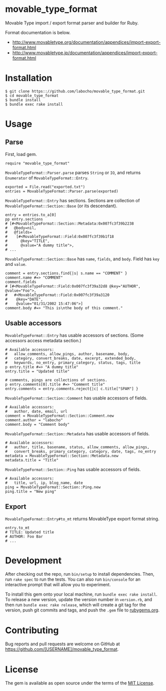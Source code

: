 #  movable_type_format

Movable Type import / export format parser and builder for Ruby.

Format documentation is below.

* http://www.movabletype.org/documentation/appendices/import-export-format.html
* http://www.movabletype.jp/documentation/appendices/import-export-format.html

# Installation

    $ git clone https:://github.com/labocho/movable_type_format.git
    $ cd movable_type_format
    $ bundle install
    $ bundle exec rake install

# Usage

## Parse

First, load gem.

    require "movable_type_format"

`MovableTypeFormat::Parser.parse` parses `String` or `IO`, and returns `Enumerator` of `MovableTypeFormat::Entry`.

    exported = File.read("exported.txt")
    entries = MovableTypeFormat::Parser.parse(exported)

`MovableTypeFormat::Entry` has sections. Sections are collection of `MovableTypeFormat::Section::Base` (or its descendant).

    entry = entries.to_a[0]
    pp entry.sections
    # [#<MovableTypeFormat::Section::Metadata:0x007fc3f39b2238
    #   @body=nil,
    #   @fields=
    #    [#<MovableTypeFormat::Field:0x007fc3f39b1f18
    #      @key="TITLE",
    #      @value="A dummy title">,
    # ...

`MovableTypeFormat::Section::Base` has `name`, `fields`, and `body`. Field has `key` and `value`.

    comment = entry.sections.find{|s| s.name == "COMMENT" }
    comment.name #=> "COMMENT"
    comment.fields
    # [#<MovableTypeFormat::Field:0x007fc3f39a32d8 @key="AUTHOR", @value="Foo">,
    #   #<MovableTypeFormat::Field:0x007fc3f39a3120
    #    @key="DATE",
    #    @value="01/31/2002 15:47:06">]
    comment.body #=> "This is\nthe body of this comment."

## Usable accessors

`MovableTypeFormat::Entry` has usable accessors of sections. (Some accessors access metadata section.)

    # Available accessors:
    #   allow_comments, allow_pings, author, basename, body,
    #   category, convert_breaks, date, excerpt, extended_body,
    #   keywords, no_entry, primary_category, status, tags, title
    p entry.title #=> "A dummy title"
    entry.title = "Updated title"

    # comments, pings are collections of sections.
    p entry.comments[0].title #=> "Comment title"
    entry.comments = entry.comments.reject{|c| c.title["SPAM"] }

`MovableTypeFormat::Section::Comment` has usable accessors of fields.

    # Available accessors:
    #   author, date, email, url
    comment = MovableTypeFormat::Section::Comment.new
    comment.author = "labocho"
    comment.body = "Comment body"

`MovableTypeFormat::Section::Metadata` has usable accessors of fields.

    # Available accessors:
    #   author, title, basename, status, allow_comments, allow_pings,
    #   convert_breaks, primary_category, category, date, tags, no_entry
    metadata = MovableTypeFormat::Section::Metadata.new
    metadata.title = "Title"

`MovableTypeFormat::Section::Ping` has usable accessors of fields.

    # Available accessors:
    #   title, url, ip, blog_name, date
    ping = MovableTypeFormat::Section::Ping.new
    ping.title = "New ping"

## Export

`MovableTypeFormat::Entry#to_mt` returns MovableType export format string.

    entry.to_mt
    # TITLE: Updated title
    # AUTHOR: Foo Bar
    # ...

# Development

After checking out the repo, run `bin/setup` to install dependencies. Then, run `rake spec` to run the tests. You can also run `bin/console` for an interactive prompt that will allow you to experiment.

To install this gem onto your local machine, run `bundle exec rake install`. To release a new version, update the version number in `version.rb`, and then run `bundle exec rake release`, which will create a git tag for the version, push git commits and tags, and push the `.gem` file to [rubygems.org](https://rubygems.org).

# Contributing

Bug reports and pull requests are welcome on GitHub at https://github.com/[USERNAME]/movable_type_format.


# License

The gem is available as open source under the terms of the [MIT License](http://opensource.org/licenses/MIT).

